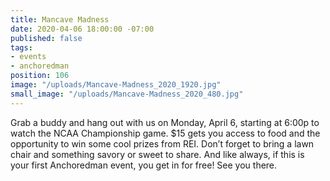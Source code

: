 ```yaml
---
title: Mancave Madness
date: 2020-04-06 18:00:00 -07:00
published: false
tags:
- events
- anchoredman
position: 106
image: "/uploads/Mancave-Madness_2020_1920.jpg"
small_image: "/uploads/Mancave-Madness_2020_480.jpg"
---
```


Grab a buddy and hang out with us on Monday, April 6, starting at 6:00p to watch the NCAA Championship game. $15 gets you access to food and the opportunity to win some cool prizes from REI. Don’t forget to bring a lawn chair and something savory or sweet to share. And like always, if this is your first Anchoredman event, you get in for free! See you there.